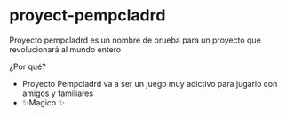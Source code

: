 # proyect-pempcladrd

Proyecto pempcladrd es un nombre de prueba para un proyecto que revolucionará al mundo entero

¿Por qué?

- Proyecto Pempcladrd va a ser un juego muy adictivo para jugarlo con amigos y familiares
- ✨Magico ✨
